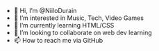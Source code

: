 - 👋 Hi, I’m @NiiloDurain
- 👀 I’m interested in Music, Tech, Video Games
- 🌱 I’m currently learning HTML/CSS
- 💞️ I’m looking to collaborate on web dev learning
- 📫 How to reach me via GitHub

<!---
NiiloDurain/NiiloDurain is a ✨ special ✨ repository because its `README.md` (this file) appears on your GitHub profile.
You can click the Preview link to take a look at your changes.
--->
